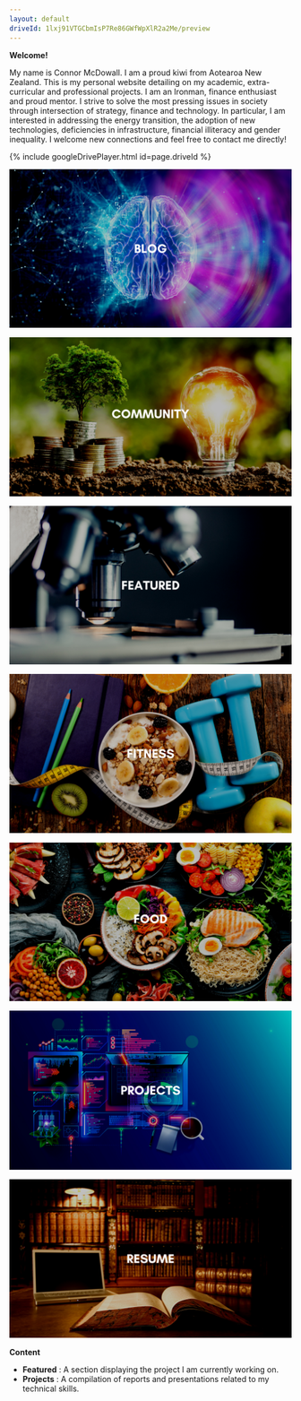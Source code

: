 ```yaml
---
layout: default
driveId: 1lxj91VTGCbmIsP7Re86GWfWpXlR2a2Me/preview
---
```


**Welcome!**

My name is Connor McDowall. I am a proud kiwi from Aotearoa New Zealand.
This is my personal website detailing on my academic, extra-curricular and professional projects.
I am an Ironman, finance enthusiast and proud mentor.
I strive to solve the most pressing issues in society through intersection of strategy, finance and technology.
In particular, I am interested in addressing the energy transition, the adoption of new technologies, deficiencies in infrastructure, financial illiteracy and gender inequality. I welcome new connections and feel free to contact me directly!

{% include googleDrivePlayer.html id=page.driveId %}

[![blog](assets/images/blog.png)](blog.html)

[![Community](assets/images/community.png)](community.html)

[![Featured](assets/images/featured.png)](featured.html)

[![Fitness](assets/images/fitness.png)](fitness.html)

[![Food](assets/images/food.png)](food.html)

[![Projects](assets/images/projects.png)](projects.html)

[![Resume](assets/images/resume.png)](resume.html)

**Content**
* **Featured** : A section displaying the project I am currently working on.
* **Projects** : A compilation of reports and presentations related to my technical skills.





